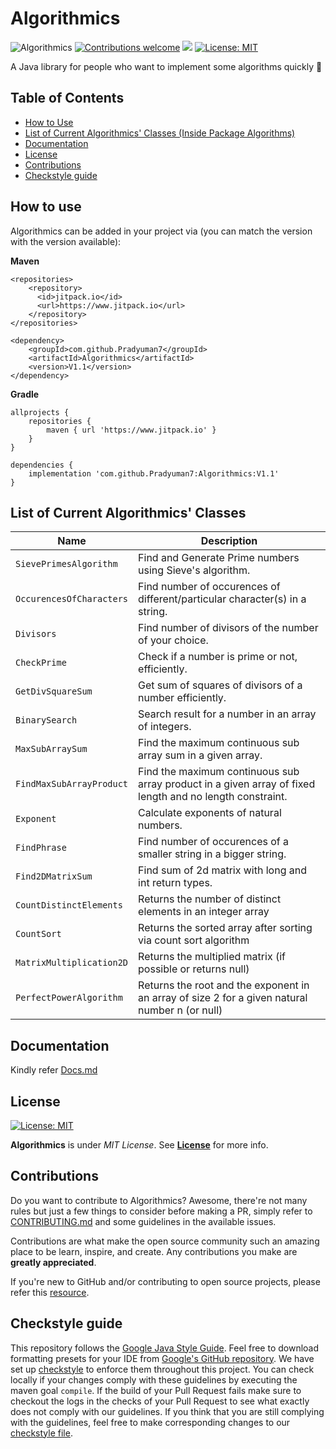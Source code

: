 # Algorithmics

![Algorithmics](https://github.com/Pradyuman7/Algorithmics/actions/workflows/main.yml/badge.svg) 
[![Contributions welcome](https://img.shields.io/badge/Contributions-welcome-brightgreen.svg?style=flat)](https://github.com/Pradyuman7/Algorithmics/issues)
[![](https://www.jitpack.io/v/Pradyuman7/Algorithmics.svg)](https://www.jitpack.io/#Pradyuman7/Algorithmics)
[![License: MIT](https://img.shields.io/badge/License-MIT-green.svg)](https://opensource.org/licenses/MIT)

A Java library for people who want to implement some algorithms quickly :confetti_ball:

<!-- TABLE OF CONTENTS -->
## Table of Contents

  - [How to Use](#how-to-use)
  - [List of Current Algorithmics' Classes (Inside Package Algorithms)](#list-of-current-algorithmics-classes-inside-package-algorithms)
  - [Documentation](#documentation)
  - [License](#license)
  - [Contributions](#contributions)
  - [Checkstyle guide](#checkstyle-guide)

## How to use

Algorithmics can be added in your project via (you can match the version with the version available):

**Maven**
```
<repositories>
    <repository>
	  <id>jitpack.io</id>
	  <url>https://www.jitpack.io</url>
    </repository>
</repositories>
```
```
<dependency>
    <groupId>com.github.Pradyuman7</groupId>
    <artifactId>Algorithmics</artifactId>
    <version>V1.1</version>
</dependency>
```

**Gradle**
```
allprojects {
    repositories {
        maven { url 'https://www.jitpack.io' }
    }
}
```
```
dependencies {
    implementation 'com.github.Pradyuman7:Algorithmics:V1.1'
}
```  

## List of Current Algorithmics' Classes

| Name | Description |
|---|---|
| `SievePrimesAlgorithm` | Find and Generate Prime numbers using Sieve's algorithm. |
| `OccurencesOfCharacters` | Find number of occurences of different/particular character(s) in a string. |
| `Divisors` | Find number of divisors of the number of your choice. |
| `CheckPrime` | Check if a number is prime or not, efficiently. |
| `GetDivSquareSum` | Get sum of squares of divisors of a number efficiently. |
| `BinarySearch` | Search result for a number in an array of integers. |
| `MaxSubArraySum` | Find the maximum continuous sub array sum in a given array. |
| `FindMaxSubArrayProduct` | Find the maximum continuous sub array product in a given array of fixed length and no length constraint. |
| `Exponent` | Calculate exponents of natural numbers. |
| `FindPhrase` | Find number of occurences of a smaller string in a bigger string. |
| `Find2DMatrixSum` | Find sum of 2d matrix with long and int return types. |
| `CountDistinctElements` | Returns the number of distinct elements in an integer array |
| `CountSort` | Returns the sorted array after sorting via count sort algorithm |
| `MatrixMultiplication2D` | Returns the multiplied matrix (if possible or returns null) |
| `PerfectPowerAlgorithm` | Returns the root and the exponent in an array of size 2 for a given natural number n (or null) |

## Documentation
Kindly refer [Docs.md](./Docs.md)

## License
[![License: MIT](https://img.shields.io/badge/License-MIT-green.svg)](https://opensource.org/licenses/MIT)

**Algorithmics** is under *MIT License*. See **[License](License.md)** for more info.

## Contributions

Do you want to contribute to Algorithmics? Awesome, there're not many rules but just a few things to consider before making a PR, simply refer to [CONTRIBUTING.md](./CONTRIBUTING.md) and some guidelines in the available issues.

Contributions are what make the open source community such an amazing place to be learn, inspire, and create. Any contributions you make are **greatly appreciated**.

If you're new to GitHub and/or contributing to open source projects, please refer this [resource](https://docs.github.com/en/github/collaborating-with-pull-requests/proposing-changes-to-your-work-with-pull-requests/creating-a-pull-request).

## Checkstyle guide

This repository follows the [Google Java Style Guide](https://google.github.io/styleguide/javaguide.html). Feel free to download formatting presets for your IDE from [Google's GitHub repository](https://github.com/google/styleguide).
We have set up [checkstyle](https://github.com/Pradyuman7/Algorithmics/blob/master/checkstyle.xml) to enforce them throughout this project. You can check locally if your changes comply with these guidelines by executing the maven goal `compile`. If the build of your Pull Request fails make sure to checkout the logs in the checks of your Pull Request to see what exactly does not comply with our guidelines. If you think that you are still complying with the guidelines, feel free to make corresponding changes to our [checkstyle file](https://github.com/Pradyuman7/Algorithmics/blob/master/checkstyle.xml).
